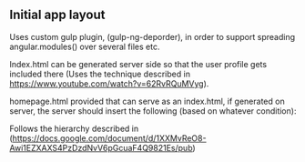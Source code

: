 Initial app layout
------------------

Uses custom gulp plugin, (gulp-ng-deporder), in order to support spreading angular.modules() over several files etc.

Index.html can be generated server side so that the user profile gets included there (Uses the technique described in https://www.youtube.com/watch?v=62RvRQuMVyg).

homepage.html provided that can serve as an index.html, if generated on server, the server should insert the following (based on whatever condition):

<script>
 var userProfile = {{profile|safe}};
</script>


Follows the hierarchy described in (https://docs.google.com/document/d/1XXMvReO8-Awi1EZXAXS4PzDzdNvV6pGcuaF4Q9821Es/pub)
